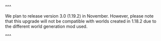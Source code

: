 ^^^

We plan to release version 3.0 (1.19.2) in November. However, please note that this upgrade will not be compatible with worlds created in 1.18.2 due to the different world generation mod used.

^^^
